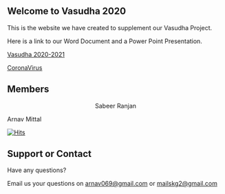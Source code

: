 ## Welcome to Vasudha 2020

This is the website we have created to supplement our Vasudha Project.

Here is a link to our Word Document and a Power Point Presentation.

[Vasudha 2020-2021](https://docs.google.com/file/d/1Nu4bOvSgZvhiug3O1kgtYygH8QI_pfSe/edit?usp=docslist_api&filetype=msword)

[CoronaVirus](https://drive.google.com/file/d/18FGk2f3JbWM8_CqvvECNQkRfA_1WwkHj/view?usp=sharing)

## Members

<p align="center">Sabeer Ranjan

Arnav Mittal
<p>
 
[![Hits](https://hits.seeyoufarm.com/api/count/incr/badge.svg?url=https%3A%2F%2Fsabeerr.github.io&count_bg=%233496C4&title_bg=%23D12020&title=Visitor+Counter&edge_flat=false)](https://hits.seeyoufarm.com)

## Support or Contact
 
 Have any questions? 
 
 Email us your questions on arnav069@gmail.com or mailskg2@gmail.com
